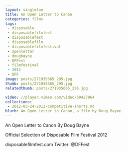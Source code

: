 ```yaml
---
layout: singleton
title: An Open Letter to Canon
categories: films
tags:
 - disposable
 - disposablefilmfest
 - disposablefest
 - disposablefilm
 - disposablefilmfestival
 - openletter
 - dougbayne
 - DFFest
 - filmfestival
 - 2012
 - DFF
image: posts/271935665_295.jpg
thumb: posts/271935665_295.jpg
relatedthumb: posts/271935665_295.jpg

video: //player.vimeo.com/video/39427964
collections:
 - 2012-03-24-2012-competitive-shorts.md
blurb: An Open Letter to Canon, a film by Doug Bayne.
---
```


An Open Letter to Canon
By Doug Bayne

Official Selection of Disposable Film Festival 2012

disposablefilmfest.com
Twitter: @DFFest